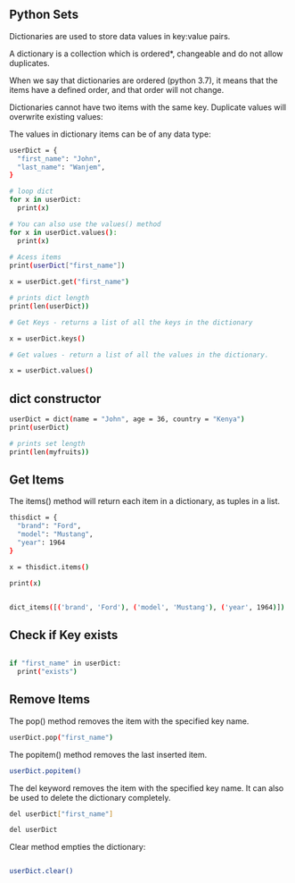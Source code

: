 ## Python Sets

Dictionaries are used to store data values in key:value pairs.

A dictionary is a collection which is ordered*, changeable and do not allow duplicates.

When we say that dictionaries are ordered (python 3.7), it means that the items have a defined order, and that order will not change.

Dictionaries cannot have two items with the same key. Duplicate values will overwrite existing values:

The values in dictionary items can be of any data type:

```bash
userDict = {
  "first_name": "John",
  "last_name": "Wanjem",
}

# loop dict
for x in userDict:
  print(x)

# You can also use the values() method 
for x in userDict.values():
  print(x)
  
# Acess items
print(userDict["first_name"])

x = userDict.get("first_name")

# prints dict length
print(len(userDict))

# Get Keys - returns a list of all the keys in the dictionary

x = userDict.keys()

# Get values - return a list of all the values in the dictionary.

x = userDict.values()

```


## dict constructor

```bash
userDict = dict(name = "John", age = 36, country = "Kenya")
print(userDict)

# prints set length
print(len(myfruits))
```

## Get Items

The items() method will return each item in a dictionary, as tuples in a list.

```bash
thisdict = {
  "brand": "Ford",
  "model": "Mustang",
  "year": 1964
}

x = thisdict.items()

print(x)


dict_items([('brand', 'Ford'), ('model', 'Mustang'), ('year', 1964)])

```

## Check if Key exists
```bash

if "first_name" in userDict:
  print("exists")

```

## Remove Items

The pop() method removes the item with the specified key name.
```bash
userDict.pop("first_name")
```

The popitem() method removes the last inserted item.
```bash
userDict.popitem()
```

The del keyword removes the item with the specified key name. It can also be used to delete the dictionary completely.

```bash
del userDict["first_name"]

del userDict
```

Clear method empties the dictionary:

```bash

userDict.clear()
```


